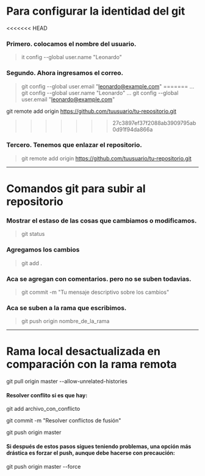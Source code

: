 # Para configurar la identidad del git
<<<<<<< HEAD

### Primero. colocamos el nombre del usuario.
>it config --global user.name "Leonardo"

### Segundo. Ahora ingresamos el correo.
>git config --global user.email "leonardo@example.com"
=======
...
git config --global user.name "Leonardo"
...
git config --global user.email "leonardo@example.com"

git remote add origin https://github.com/tuusuario/tu-repositorio.git
>>>>>>> 27c3897ef37f2088ab3909795ab0d91f94da866a

### Tercero. Tenemos que enlazar el repositorio.
>git remote add origin https://github.com/tuusuario/tu-repositorio.git
----------------------------------------------------------------------------------------
 # Comandos git para subir al repositorio

### Mostrar el estaso de las cosas que cambiamos o modificamos.
>git status
### Agregamos los cambios 
>git add .
### Aca se agregan con comentarios. pero no se suben todavias.
>git commit -m "Tu mensaje descriptivo sobre los cambios"
### Aca se suben a la rama que escribimos.
>git push origin nombre_de_la_rama

----------------------------------------------------------------------------------------
# Rama local desactualizada en comparación con la rama remota

git pull origin master --allow-unrelated-histories

 #### Resolver conflito si es que hay:
 git add archivo_con_conflicto

git commit -m "Resolver conflictos de fusión"

git push origin master

#### Si después de estos pasos sigues teniendo problemas, una opción más drástica es forzar el push, aunque debe hacerse con precaución:

git push origin master --force

